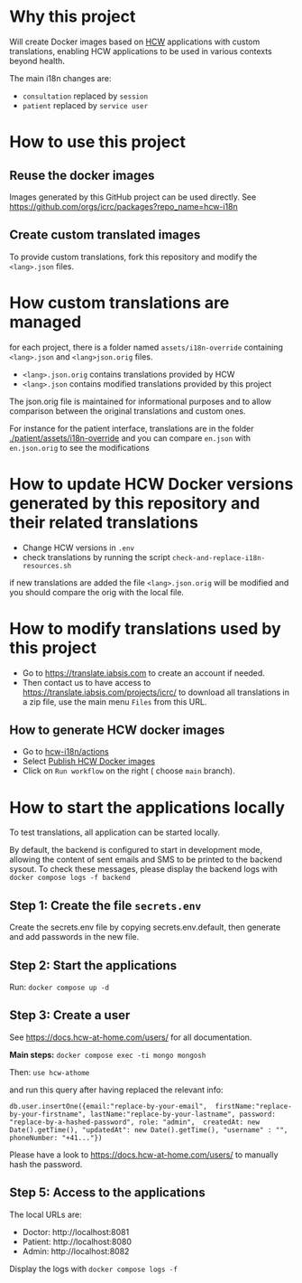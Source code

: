  # Why this project

Will create Docker images based on [HCW](https://github.com/HCW-home) applications with custom translations, enabling HCW applications to be used in various contexts beyond health.


The main i18n changes are:
- `consultation` replaced by `session`
- `patient` replaced by `service user`

# How to use this project

## Reuse the docker images
Images generated by this GitHub project can be used directly. See  https://github.com/orgs/icrc/packages?repo_name=hcw-i18n

## Create custom translated images
To provide custom translations, fork this repository and modify the `<lang>.json` files.


# How custom translations are managed
for each project, there is a folder named `assets/i18n-override` containing `<lang>.json` and `<lang>json.orig` files.
- `<lang>.json.orig` contains translations provided by HCW
- `<lang>.json` contains modified translations provided by this project

The <lang>json.orig file is maintained for informational purposes and to allow comparison between the original translations and custom ones.


For instance for the patient interface, translations are in the folder [./patient/assets/i18n-override](./patient/assets/i18n-override) and you can compare `en.json` with `en.json.orig` to see the modifications

# How to update HCW Docker versions generated by this repository and their related translations
- Change HCW versions in `.env`
- check translations by running the script `check-and-replace-i18n-resources.sh`

if new translations are added the file `<lang>.json.orig` will be modified and you should compare the orig with the local file.



# How to modify translations used by this project

- Go to https://translate.iabsis.com to create an account if needed.
- Then contact us to have access to https://translate.iabsis.com/projects/icrc/
to download all translations in a zip file, use the main menu `Files` from this URL.

## How to generate HCW docker images
- Go to [hcw-i18n/actions](https://github.com/icrc/hcw-i18n/actions)
- Select [Publish HCW Docker images](https://github.com/icrc/hcw-i18n/actions/workflows/publish-hcw-docker-images.yml)
- Click on `Run workflow` on the right ( choose `main` branch).

# How to start the applications locally

To test translations, all application can be started locally.

By default, the backend is configured to start in development mode, allowing the content of sent emails and SMS to be printed to the backend sysout. To check these messages, please display the backend logs with `docker compose logs -f backend`

## Step 1: Create the file `secrets.env` 
Create the secrets.env file by copying secrets.env.default, then generate and add passwords in the new file.

## Step 2: Start the applications

Run: `docker compose up -d`

## Step 3: Create a user
See https://docs.hcw-at-home.com/users/ for all documentation.

**Main steps:** 
`docker compose exec -ti mongo mongosh`

Then:
`use hcw-athome`

and run this query after having replaced the relevant info:

```
db.user.insertOne({email:"replace-by-your-email",  firstName:"replace-by-your-firstname", lastName:"replace-by-your-lastname", password: "replace-by-a-hashed-password", role: "admin",  createdAt: new Date().getTime(), "updatedAt": new Date().getTime(), "username" : "", phoneNumber: "+41..."})
```


Please have a look to https://docs.hcw-at-home.com/users/ to manually hash the password.


## Step 5: Access to the applications

The local URLs are: 

- Doctor: http://localhost:8081
- Patient: http://localhost:8080
- Admin: http://localhost:8082

Display the logs with `docker compose logs -f`